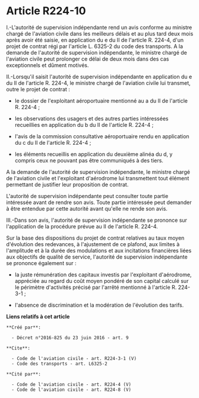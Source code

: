 # Article R224-10

I.-L'autorité de supervision indépendante rend un avis conforme au ministre chargé de l'aviation civile dans les meilleurs
délais et au plus tard deux mois après avoir été saisie, en application du e du II de l'article R. 224-4, d'un projet de
contrat régi par l'article L. 6325-2 du code des transports. A la demande de l'autorité de supervision indépendante, le
ministre chargé de l'aviation civile peut prolonger ce délai de deux mois dans des cas exceptionnels et dûment motivés. 

II.-Lorsqu'il saisit l'autorité de supervision indépendante en application du e du II de l'article R. 224-4, le ministre
chargé de l'aviation civile lui transmet, outre le projet de contrat :

- le dossier de l'exploitant aéroportuaire mentionné au a du II de l'article R. 224-4 ;

- les observations des usagers et des autres parties intéressées recueillies en application du b du II de l'article R.
224-4 ;

- l'avis de la commission consultative aéroportuaire rendu en application du c du II de l'article R. 224-4 ;

- les éléments recueillis en application du deuxième alinéa du d, y compris ceux ne pouvant pas être communiqués à des
tiers. 

A la demande de l'autorité de supervision indépendante, le ministre chargé de l'aviation civile et l'exploitant d'aérodrome
lui transmettent tout élément permettant de justifier leur proposition de contrat. 

L'autorité de supervision indépendante peut consulter toute partie intéressée avant de rendre son avis. Toute partie
intéressée peut demander à être entendue par cette autorité avant qu'elle ne rende son avis. 

III.-Dans son avis, l'autorité de supervision indépendante se prononce sur l'application de la procédure prévue au II de
l'article R. 224-4. 

Sur la base des dispositions du projet de contrat relatives au taux moyen d'évolution des redevances, à l'ajustement de ce
plafond, aux limites à l'amplitude et à la durée des modulations et aux incitations financières liées aux objectifs de
qualité de service, l'autorité de supervision indépendante se prononce également sur :

- la juste rémunération des capitaux investis par l'exploitant d'aérodrome, appréciée au regard du coût moyen pondéré de son
capital calculé sur le périmètre d'activités précisé par l'arrêté mentionné à l'article R. 224-3-1 ;

- l'absence de discrimination et la modération de l'évolution des tarifs.

**Liens relatifs à cet article**

	**Créé par**:

	  - Décret n°2016-825 du 23 juin 2016 - art. 9

	**Cite**:

	  - Code de l'aviation civile - art. R224-3-1 (V)
	  - Code des transports - art. L6325-2

	**Cité par**:

	  - Code de l'aviation civile - art. R224-4 (V)
	  - Code de l'aviation civile - art. R224-8 (V)
